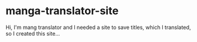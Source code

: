 # manga-translator-site
Hi, I'm mang translator and I needed a site to save titles, which I translated, 
so I created this site... 
